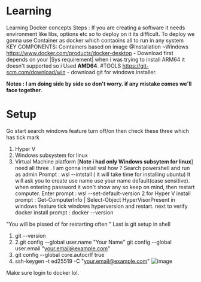 # Learning
Learning Docker concepts
Steps :
If you are creating a software it needs environment like libs, options etc so to deploy on it its difficult.
To deploy we gonna use Container as docker which contaoins all to run in any system
KEY COMPONENTS:
Cointainers based on image
@Installation
~Windows
https://www.docker.com/products/docker-desktop - Download first depends on your |Sys requirement| when i was trying to install ARM64 it doesn't supported so i Used **AMD64**.
#TOOLS
https://git-scm.com/download/win   - download git for windows installer.

**Notes : I am doing side by side so don't worry. if any mistake comes we'll face together.**
# Setup
Go start search windows feature turn off/on then check these three which has tick mark
1. Hyper V
2. Windows subsystem for linux
3. Virtual Machine platform
[**Note i had only Windows subsytem for linux**]
need all three .
I am gonna install wsl how ? 
Search powershell and run as admin 
Prompt :  wsl --intstall ( it will take time for installing ubuntu)
It will ask you to create use name use your name default(case sensitive).
when entering password it won't show any so keep on mind, then restart computer.
Enter prompt :  wsl --set-default-version 2
for Hyper V install 
prompt : Get-ComputerInfo | Select-Object HyperVisorPresent
in windows feature tick windows hyperversion and restart.
next to verify docker install prompt : docker --version

"You will be pissed of for restarting often "
Last is git setup in shell 
1. git --version
2. 2.git config --global user.name "Your Name"
   git config --global user.email "your.email@example.com"
3. git config --global core.autocrlf true
4. ssh-keygen -t ed25519 -C "your.email@example.com"
![image](https://github.com/user-attachments/assets/fd1c906d-c083-45aa-b400-3047654939f1)

Make sure login to docker lol.



